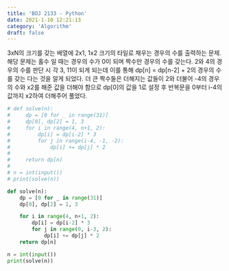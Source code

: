 ```yaml
---
title: 'BOJ 2133 - Python'
date: 2021-1-10 12:21:13
category: 'Algorithm'
draft: false
---
```

3xN의 크기를 갖는 배열에 2x1, 1x2 크기의 타일로 채우는 경우의 수를 출력하는 문제. 해당 문제는 홀수 일 때는 경우의 수가 0이 되며 짝수만 경우의 수를 갖는다. 2와 4의 경우의 수를 판단 시 각 3, 11이 되게 되는데 이를 통해 dp[n] = dp[n-2] + 2의 경우의 수를 갖는 다는 것을 알게 되었다. 더 큰 짝수들은 더해지는 값들이 2와 더불어 -4의 경우의 수와 x2를 해준 값을 더해야 함으로 dp[0]의 값을 1로 설정 후 반복문을 0부터 i-4의 값까지 x2하여 더해주어 풀었다.
```python
# def solve(n):
#     dp = [0 for _ in range(31)]
#     dp[0], dp[2] = 1, 3
#     for i in range(4, n+1, 2):
#         dp[i] = dp[i-2] * 3
#         for j in range(i-4, -1, -2):
#             dp[i] += dp[j] * 2
#
#     return dp[n]
#
# n = int(input())
# print(solve(n))

def solve(n):
    dp = [0 for _ in range(31)]
    dp[0], dp[2] = 1, 3

    for i in range(4, n+1, 2):
        dp[i] = dp[i-2] * 3
        for j in range(0, i-3, 2):
            dp[i] += dp[j] * 2
    return dp[n]

n = int(input())
print(solve(n))

```